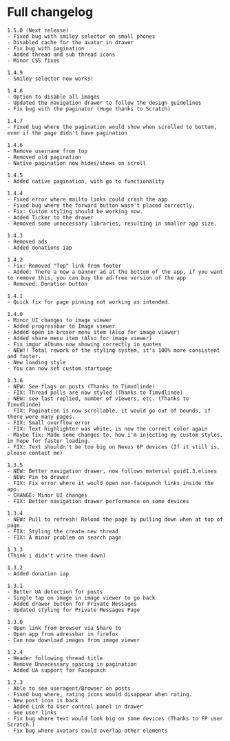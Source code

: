# Full changelog
    1.5.0 (Next release)
    - Fixed bug with smiley selector on small phones
    - Disabled cache for the avatar in drawer
    - Fix bug with pagination
    - Added thread and sub thread icons
    - Minor CSS fixes
    
    1.4.9
    - Smiley selector now works!

    1.4.8
    - Option to disable all images
    - Updated the navigation drawer to follow the design guidelines
    - Fix bug with the paginator (Huge thanks to Scratch)
    
    1.4.7
    - Fixed bug where the pagination would show when scrolled to bottom, even if the page didn't have pagination

    1.4.6
    - Remove username from top
    - Removed old pagination
    - Native pagination now hides/shows on scroll
    
    1.4.5
    - Added native pagination, with go to functionality
    
    1.4.4
    - Fixed error where mailto links could crash the app
    - Fixed bug where the forward button wasn't placed correctly.
    - Fix: Custom styling should be working now.
    - Added Ticker to the drawer
    - Removed some unnecessary libraries, resulting in smaller app size.
    
    1.4.3
    - Removed ads
    - Added donations iap
 
    1.4.2
    - Fix: Removed "Top" link from footer
    - Added: There a now a banner ad at the bottom of the app, if you want to remove this, you can buy the ad-free version of the app
    - Removed: Donation button

    1.4.1
    - Quick fix for page pinning not working as intended.
    
    1.4.0
    - Minor UI changes to image viewer
    - Added progressbar to Image viewer
    - Added open in broser menu item (Also for image viewer)
    - Added share menu item (Also for image viewer)
    - Fix imgur albums now showing correctly in quotes
    - NEW!! Total rework of the styling system, it's 100% more consistent and faster.
    - New loading style
    - You can now set custom startpage
    
    1.3.6
    - NEW: See flags on posts (Thanks to Timvdlinde)
    - FIX: Thread polls are now styled (Thanks to Timvdlinde)
    - NEW: see last replied, number of viewers, etc. (Thanks to Timvdlinde)
    - FIX: Pagination is now scrollable, it would go out of bounds, if there were many pages.
    - FIX: Small overflow error
    - FIX: Text highlighter was white, is now the correct color again
    - Maybe fix: Made some changes to, how i'm injecting my custom styles, in hope for faster loading.
    - FIX: Text shouldn't be too big on Nexus 6P devices (If it still is, please contact me)
    
    1.3.5
    - NEW: Better navigation drawer, now follows material guid1.3.elines
    - NEW: Pin to drawer
    - FIX: Fix error where it would open non-facepunch links inside the app.
    - CHANGE: Minor UI changes
    - FIX: Better navigation drawer performance on some devices
    
    1.3.4
    - NEW: Pull to refresh! Reload the page by pulling down when at top of page.
    - FIX: Styling the create new thread
    - FIX: A minor problem on search page

    1.3.3
    (Think i didn't write them down)

    1.3.2
    - Added donation iap
    
    1.3.1
    - Better UA detection for posts
    - Single tap on image in image viewer to go back
    - Added drawer button for Private Messages
    - Updated styling for Private Messages Page
    
    1.3.0
    - Open link from browser via Share to
    - Open app from adressbar in firefox
    - Can now download images from image viewer
    
    1.2.4
    - Header following thread title
    - Remove Unnecessary spacing in pagination
    - Added UA support for Facepunch
    
    1.2.3
    - Able to see useragent/Browser on posts
    - Fixed bug where, rating icons would disappear when rating.
    - New post icon is back
    - Added Link to User control panel in drawer
    - See user links
    - Fix bug where text would look big on some devices (Thanks to FP user Scratch.)
    - Fix bug where avatars could overlap other elements
